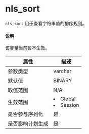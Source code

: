 # nls_sort

`nls_sort` 用于查看字符串值的排序规则。

  <main id="notice" type='explain'>
    <h4>说明</h4>
    <p>该变量当前暂不生效。</p>
  </main>

|  **属性**  |                                                   **描述**                                                   |
|----------|------------------------------------------------------------------------------------------------------------|
| 参数类型     | varchar                                                                                                    |
| 默认值      | BINARY                                                                                                     |
| 取值范围     | N/A                                                                                                        |
| 生效范围     | <li> Global   <li> Session    |
| 是否参与序列化  | 是                                                                                                          |
| 是否影响计划生成 | 是                                                                                                          |
